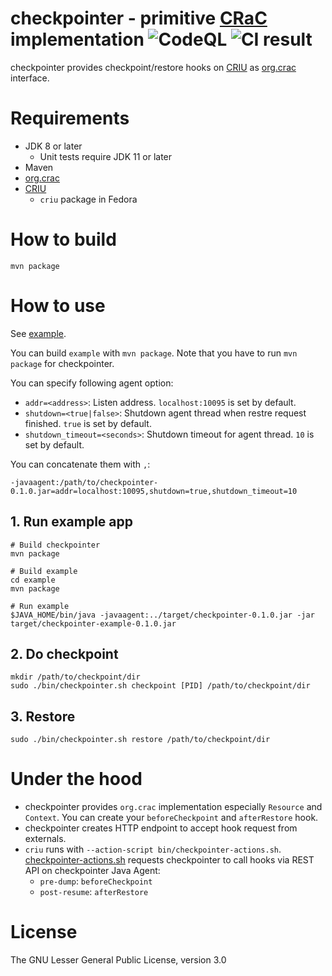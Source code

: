 checkpointer - primitive [CRaC](https://openjdk.org/projects/crac/) implementation
![CodeQL](../../actions/workflows/codeql.yaml/badge.svg)
![CI result](../../actions/workflows/ci.yaml/badge.svg)
===

checkpointer provides checkpoint/restore hooks on [CRIU](https://criu.org/) as [org.crac](https://github.com/CRaC/org.crac) interface.

# Requirements

* JDK 8 or later
    * Unit tests require JDK 11 or later
* Maven
* [org.crac](https://github.com/CRaC/org.crac)
* [CRIU](https://criu.org/)
    * `criu` package in Fedora

# How to build

```
mvn package
```

# How to use

See [example](example).

You can build `example` with `mvn package`. Note that you have to run `mvn package` for checkpointer.

You can specify following agent option:

* `addr=<address>`: Listen address. `localhost:10095` is set by default.
* `shutdown=<true|false>`: Shutdown agent thread when restre request finished. `true` is set by default.
* `shutdown_timeout=<seconds>`: Shutdown timeout for agent thread. `10` is set by default.

You can concatenate them with `,`:

```
-javaagent:/path/to/checkpointer-0.1.0.jar=addr=localhost:10095,shutdown=true,shutdown_timeout=10
```

## 1. Run example app

```
# Build checkpointer
mvn package

# Build example
cd example
mvn package

# Run example
$JAVA_HOME/bin/java -javaagent:../target/checkpointer-0.1.0.jar -jar target/checkpointer-example-0.1.0.jar
```

## 2. Do checkpoint

```
mkdir /path/to/checkpoint/dir
sudo ./bin/checkpointer.sh checkpoint [PID] /path/to/checkpoint/dir
```

## 3. Restore

```
sudo ./bin/checkpointer.sh restore /path/to/checkpoint/dir
```

# Under the hood

* checkpointer provides `org.crac` implementation especially `Resource` and `Context`. You can create your `beforeCheckpoint` and `afterRestore` hook.
* checkpointer creates HTTP endpoint to accept hook request from externals.
* `criu` runs with `--action-script bin/checkpointer-actions.sh`. [checkpointer-actions.sh](bin/checkpointer-actions.sh) requests checkpointer to call hooks via REST API on checkpointer Java Agent:
    * `pre-dump`: `beforeCheckpoint`
    * `post-resume`: `afterRestore`

# License

The GNU Lesser General Public License, version 3.0
